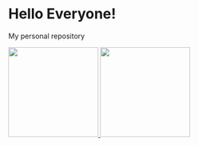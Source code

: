# Hello Everyone!
My personal repository

<p align="left">
<a href="https://github.com/R1zarD9K">
  <img height="180em" src="https://github-readme-stats-eight-theta.vercel.app/api?username=R1zarD9K&show_icons=true&theme=algolia&include_all_commits=true&count_private=true"/> <img height="180em" src="https://github-readme-stats-eight-theta.vercel.app/api/top-langs/?username=R1zarD9K&layout=compact&langs_count=8&theme=algolia"/>
</a>
</p>
